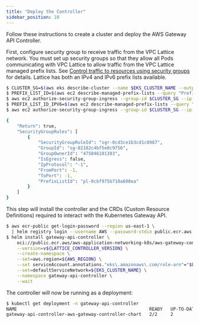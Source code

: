 ```yaml
---
title: "Deploy the Controller"
sidebar_position: 10
---
```


Follow these instructions to create a cluster and deploy the AWS Gateway API Controller.

First, configure security group to receive traffic from the VPC Lattice network. You must set up security groups so that they allow all Pods communicating with VPC Lattice to allow traffic from the VPC Lattice managed prefix lists. See [Control traffic to resources using security groups](https://docs.aws.amazon.com/vpc/latest/userguide/VPC_SecurityGroups.html) for details. Lattice has both an IPv4 and IPv6 prefix lists available.

```bash
$ CLUSTER_SG=$(aws eks describe-cluster --name $EKS_CLUSTER_NAME --output json| jq -r '.cluster.resourcesVpcConfig.clusterSecurityGroupId')
$ PREFIX_LIST_ID=$(aws ec2 describe-managed-prefix-lists --query "PrefixLists[?PrefixListName=="\'com.amazonaws.$AWS_REGION.vpc-lattice\'"].PrefixListId" | jq -r '.[]')
$ aws ec2 authorize-security-group-ingress --group-id $CLUSTER_SG --ip-permissions "PrefixListIds=[{PrefixListId=${PREFIX_LIST_ID}}],IpProtocol=-1"
$ PREFIX_LIST_ID_IPV6=$(aws ec2 describe-managed-prefix-lists --query "PrefixLists[?PrefixListName=="\'com.amazonaws.$AWS_REGION.ipv6.vpc-lattice\'"].PrefixListId" | jq -r '.[]')
$ aws ec2 authorize-security-group-ingress --group-id $CLUSTER_SG --ip-permissions "PrefixListIds=[{PrefixListId=${PREFIX_LIST_ID_IPV6}}],IpProtocol=-1"

{
    "Return": true,
    "SecurityGroupRules": [
        {
            "SecurityGroupRuleId": "sgr-0cd3ce1b3cd1c8987",
            "GroupId": "sg-02182c4bf5e0c9756",
            "GroupOwnerId": "475846101383",
            "IsEgress": false,
            "IpProtocol": "-1",
            "FromPort": -1,
            "ToPort": -1,
            "PrefixListId": "pl-0cbf975b710a608ea"
        }
    ]
}
```

This step will install the controller and the CRDs (Custom Resource Definitions) required to interact with the Kubernetes Gateway API.

```bash wait=30
$ aws ecr-public get-login-password --region us-east-1 \
  | helm registry login --username AWS --password-stdin public.ecr.aws
$ helm install gateway-api-controller \
    oci://public.ecr.aws/aws-application-networking-k8s/aws-gateway-controller-chart \
    --version=v${LATTICE_CONTROLLER_VERSION} \
    --create-namespace \
    --set=aws.region=${AWS_REGION} \
    --set serviceAccount.annotations."eks\.amazonaws\.com/role-arn"="$LATTICE_IAM_ROLE" \
    --set=defaultServiceNetwork=${EKS_CLUSTER_NAME} \
    --namespace gateway-api-controller \
    --wait
```

The controller will now be running as a deployment:

```bash
$ kubectl get deployment -n gateway-api-controller
NAME                                                  READY   UP-TO-DATE   AVAILABLE   AGE
gateway-api-controller-aws-gateway-controller-chart   2/2     2            2           24s
```
